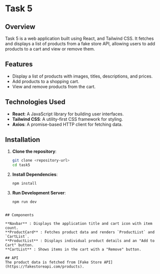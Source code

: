# Task 5

## Overview
Task 5 is a web application built using React, and Tailwind CSS. It fetches and displays a list of products from a fake store API, allowing users to add products to a cart and view or remove them.

## Features
- Display a list of products with images, titles, descriptions, and prices.
- Add products to a shopping cart.
- View and remove products from the cart.

## Technologies Used
- **React**: A JavaScript library for building user interfaces.
- **Tailwind CSS**: A utility-first CSS framework for styling.
- **Axios**: A promise-based HTTP client for fetching data.

## Installation

1. **Clone the repository**:
    ```sh
    git clone <repository-url>
    cd task5
    ```

2. **Install Dependencies**:
    ```sh
    npm install
    ```

3. **Run Development Server**:
    ```sh
    npm run dev
    ```

 ```

## Components

**Navbar** : Displays the application title and cart icon with item count.
**ProductCard** : Fetches product data and renders `ProductList` and `CartList`.
**ProductList** : Displays individual product details and an "Add to Cart" button.
**CartList** : Shows items in the cart with a "Remove" button.

## API
The product data is fetched from [Fake Store API](https://fakestoreapi.com/products).
